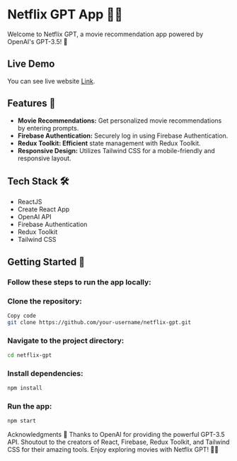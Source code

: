 # Netflix GPT App 🍿🤖
Welcome to Netflix GPT, a movie recommendation app powered by OpenAI's GPT-3.5! 🎉

## Live Demo
You can see live website [Link](https://netflix-gpt-omega-weld.vercel.app/).

## Features 🌟
- **Movie Recommendations:** Get personalized movie recommendations by entering prompts.
- **Firebase Authentication:** Securely log in using Firebase Authentication.
- **Redux Toolkit: Efficient** state management with Redux Toolkit.
- **Responsive Design:** Utilizes Tailwind CSS for a mobile-friendly and responsive layout.
  
## Tech Stack 🛠️

- ReactJS
- Create React App
- OpenAI API
- Firebase Authentication
- Redux Toolkit
- Tailwind CSS


## Getting Started 🚀

### Follow these steps to run the app locally:
### Clone the repository:

```bash
Copy code
git clone https://github.com/your-username/netflix-gpt.git
```
### Navigate to the project directory:

```bash
cd netflix-gpt
```

### Install dependencies:

```bash
npm install
```

### Run the app:

```bash
npm start
```


Acknowledgments 🙌
Thanks to OpenAI for providing the powerful GPT-3.5 API.
Shoutout to the creators of React, Firebase, Redux Toolkit, and Tailwind CSS for their amazing tools.
Enjoy exploring movies with Netflix GPT! 🍿🎥
